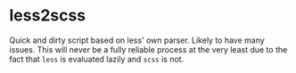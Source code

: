 less2scss
=========

Quick and dirty script based on less' own parser. Likely to have many issues. This will never be a fully reliable process at the very least due to the fact that `less` is evaluated lazily and `scss` is not.
